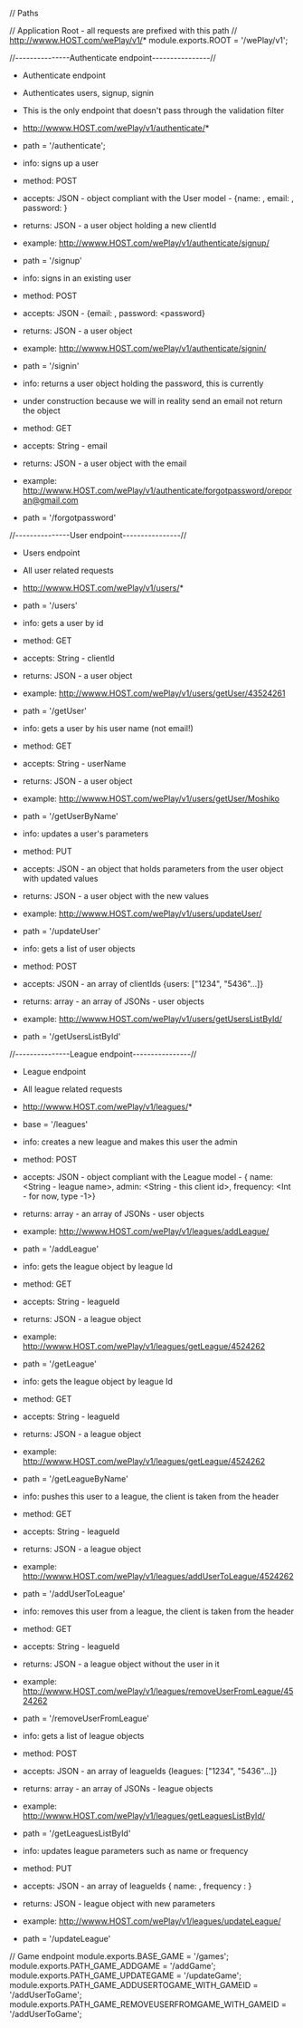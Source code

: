 // Paths

// Application Root - all requests are prefixed with this path
// http://wwww.HOST.com/wePlay/v1/*
module.exports.ROOT = '/wePlay/v1';

//---------------Authenticate endpoint----------------//


 * Authenticate endpoint
 * Authenticates users, signup, signin
 * This is the only endpoint that doesn't pass through the validation filter
 * http://wwww.HOST.com/wePlay/v1/authenticate/*
 * path = '/authenticate';


 * info: signs up a user
 * method: POST
 * accepts: JSON - object compliant with the User model - {name: <name>, email: <email> , password: <password>}
 * returns: JSON - a user object holding a new clientId
 * example: http://wwww.HOST.com/wePlay/v1/authenticate/signup/
 * path = '/signup'


 * info: signs in an existing user
 * method: POST
 * accepts: JSON - {email: <email>, password: <password}
 * returns: JSON - a user object
 * example: http://wwww.HOST.com/wePlay/v1/authenticate/signin/
 * path = '/signin'

 * info: returns a user object holding the password, this is currently
 * under construction because we will in reality send an email not return the object
 * method: GET
 * accepts: String - email
 * returns: JSON - a user object with the email
 * example: http://wwww.HOST.com/wePlay/v1/authenticate/forgotpassword/oreporan@gmail.com
 * path = '/forgotpassword'

//---------------User endpoint----------------//

 * Users endpoint
 * All user related requests
 * http://wwww.HOST.com/wePlay/v1/users/*
 * path = '/users'


 * info: gets a user by id
 * method: GET
 * accepts: String - clientId
 * returns: JSON - a user object
 * example: http://wwww.HOST.com/wePlay/v1/users/getUser/43524261
 * path = '/getUser'


 * info: gets a user by his user name (not email!)
 * method: GET
 * accepts: String - userName
 * returns: JSON - a user object
 * example: http://wwww.HOST.com/wePlay/v1/users/getUser/Moshiko
 * path = '/getUserByName'


 * info: updates a user's parameters
 * method: PUT
 * accepts: JSON - an object that holds parameters from the user object with updated values
 * returns: JSON - a user object with the new values
 * example: http://wwww.HOST.com/wePlay/v1/users/updateUser/
 * path = '/updateUser'

 * info: gets a list of user objects
 * method: POST
 * accepts: JSON - an array of clientIds {users: ["1234", "5436"...]}
 * returns: array - an array of JSONs - user objects
 * example: http://wwww.HOST.com/wePlay/v1/users/getUsersListById/
 * path = '/getUsersListById'

//---------------League endpoint----------------//

 * League endpoint
 * All league related requests
 * http://wwww.HOST.com/wePlay/v1/leagues/*
 * base = '/leagues'

 * info: creates a new league and makes this user the admin
 * method: POST
 * accepts: JSON - object compliant with the League model - { name: <String - league name>, admin: <String - this client id>, frequency: <Int - for now, type -1>}
 * returns: array - an array of JSONs - user objects
 * example: http://wwww.HOST.com/wePlay/v1/leagues/addLeague/
 * path = '/addLeague'


 * info: gets the league object by league Id
 * method: GET
 * accepts: String - leagueId
 * returns: JSON - a league object
 * example: http://wwww.HOST.com/wePlay/v1/leagues/getLeague/4524262
 * path = '/getLeague'

 * info: gets the league object by league Id
 * method: GET
 * accepts: String - leagueId
 * returns: JSON - a league object
 * example: http://wwww.HOST.com/wePlay/v1/leagues/getLeague/4524262
 * path = '/getLeagueByName'

 * info: pushes this user to a league, the client is taken from the header
 * method: GET
 * accepts: String - leagueId
 * returns: JSON - a league object
 * example: http://wwww.HOST.com/wePlay/v1/leagues/addUserToLeague/4524262
 * path = '/addUserToLeague'

 * info: removes this user from a league, the client is taken from the header
 * method: GET
 * accepts: String - leagueId
 * returns: JSON - a league object without the user in it
 * example: http://wwww.HOST.com/wePlay/v1/leagues/removeUserFromLeague/4524262
 * path = '/removeUserFromLeague'

 * info: gets a list of league objects
 * method: POST
 * accepts: JSON - an array of leagueIds  {leagues: ["1234", "5436"...]}
 * returns: array - an array of JSONs - league objects
 * example: http://wwww.HOST.com/wePlay/v1/leagues/getLeaguesListById/
 * path = '/getLeaguesListById'

 * info: updates league parameters such as name or frequency
 * method: PUT
 * accepts: JSON - an array of leagueIds  { name: <new name>, frequency : <new frequency>}
 * returns: JSON - league object with new parameters
 * example: http://wwww.HOST.com/wePlay/v1/leagues/updateLeague/
 * path = '/updateLeague'

// Game endpoint
module.exports.BASE_GAME = '/games';
module.exports.PATH_GAME_ADDGAME = '/addGame';
module.exports.PATH_GAME_UPDATEGAME = '/updateGame';
module.exports.PATH_GAME_ADDUSERTOGAME_WITH_GAMEID = '/addUserToGame';
module.exports.PATH_GAME_REMOVEUSERFROMGAME_WITH_GAMEID = '/addUserToGame';
